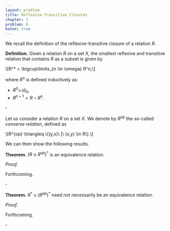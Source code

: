 ```yaml
---
layout: problem
title: Reflexive-Transitive Closures
chapter: 1
problem: 8
katex: true
---
```


We recall the definition of the reflexive-transitive closure of a relation $R$.

**Definition.** Given a relation $R$ on a set $X$, the smallest reflexive and
transitive relation that contains $R$ as a subset is given by

\\[R^* = \bigcup\limits_{n \in \omega} R^n,\\]

where $R^n$ is defined inductively as:
   * $R^0 =\, \mathsf{id}_X$,
   * $R^{n+1} = R \circ R^n$.

$\square$

Let us consider a relation $R$ on a set $X$. We denote by $R^{op}$ the so-called
*converse relation*, defined as

\\[R^{op} \triangleq \\{(y,x)\ \|\ (x,y) \in R\\}.\\]

We can then show the following results.

**Theorem.** $(R \cup R^{op})^*$ is an equivalence relation.

*Proof.*

Forthcoming.

$\square$

**Theorem.** $R^* \cup (R^{op})^*$ need not necessarily be an equivalence relation.

*Proof.*

Forthcoming.

$\square$
